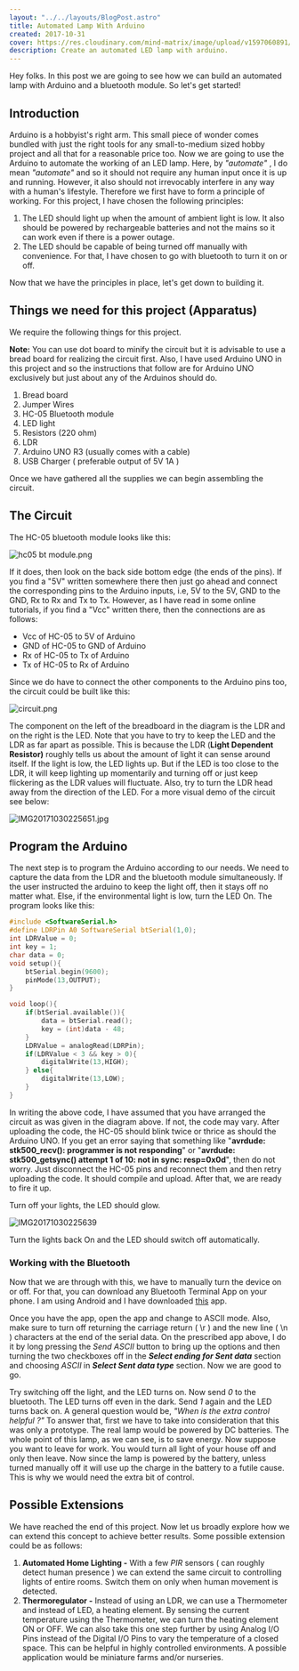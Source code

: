 ```yaml
---
layout: "../../layouts/BlogPost.astro"
title: Automated Lamp With Arduino
created: 2017-10-31
cover: https://res.cloudinary.com/mind-matrix/image/upload/v1597060891/blinken_iu5aw6.jpg
description: Create an automated LED lamp with arduino.
---
```


Hey folks. In this post we are going to see how we can build an automated lamp with Arduino and a bluetooth module. So let's get started!

## Introduction

Arduino is a hobbyist's right arm. This small piece of wonder comes bundled with just the right tools for any small-to-medium sized hobby project and all that for a reasonable price too. Now we are going to use the Arduino to automate the working of an LED lamp. Here, by _"automate"_ , I do mean _"automate"_ and so it should not require any human input once it is up and running. However, it also should not irrevocably interfere in any way with a human's lifestyle. Therefore we first have to form a principle of working. For this project, I have chosen the following principles:

1. The LED should light up when the amount of ambient light is low. It also should be powered by rechargeable batteries and not the mains so it can work even if there is a power outage.
2. The LED should be capable of being turned off manually with convenience. For that, I have chosen to go with bluetooth to turn it on or off.

Now that we have the principles in place, let's get down to building it.

## Things we need for this project (Apparatus)

We require the following things for this project.

**Note:** You can use dot board to minify the circuit but it is advisable to use a bread board for realizing the circuit first. Also, I have used Arduino UNO in this project and so the instructions that follow are for Arduino UNO exclusively but just about any of the Arduinos should do.

1. Bread board
2. Jumper Wires
3. HC-05 Bluetooth module
4. LED light
5. Resistors (220 ohm)
6. LDR
7. Arduino UNO R3 (usually comes with a cable)
8. USB Charger ( preferable output of 5V 1A )

Once we have gathered all the supplies we can begin assembling the circuit.

## The Circuit

The HC-05 bluetooth module looks like this:

![hc05 bt module.png](https://res.cloudinary.com/mind-matrix/image/upload/v1597060888/hc05-bt-module_x6q4qx.png)

If it does, then look on the back side bottom edge (the ends of the pins). If you find a "5V" written somewhere there then just go ahead and connect the corresponding pins to the Arduino inputs, i.e, 5V to the 5V, GND to the GND, Rx to Rx and Tx to Tx. However, as I have read in some online tutorials, if you find a "Vcc" written there, then the connections are as follows:

- Vcc of HC-05 to 5V of Arduino
- GND of HC-05 to GND of Arduino
- Rx of HC-05 to Tx of Arduino
- Tx of HC-05 to Rx of Arduino

Since we do have to connect the other components to the Arduino pins too, the circuit could be built like this:

![circuit.png](https://res.cloudinary.com/mind-matrix/image/upload/v1597060888/circuit_k1x1mo.png)

The component on the left of the breadboard in the diagram is the LDR and on the right is the LED. Note that you have to try to keep the LED and the LDR as far apart as possible. This is because the LDR (**Light Dependent Resistor)** roughly tells us about the amount of light it can sense around itself. If the light is low, the LED lights up. But if the LED is too close to the LDR, it will keep lighting up momentarily and turning off or just keep flickering as the LDR values will fluctuate. Also, try to turn the LDR head away from the direction of the LED. For a more visual demo of the circuit see below:

![IMG20171030225651.jpg](https://res.cloudinary.com/mind-matrix/image/upload/v1597060893/noblinken_pmc9eg.jpg)

## Program the Arduino

The next step is to program the Arduino according to our needs. We need to capture the data from the LDR and the bluetooth module simultaneously. If the user instructed the arduino to keep the light off, then it stays off no matter what. Else, if the environmental light is low, turn the LED On. The program looks like this:

```c
#include <SoftwareSerial.h>
#define LDRPin A0 SoftwareSerial btSerial(1,0);
int LDRValue = 0;
int key = 1;
char data = 0;
void setup(){
    btSerial.begin(9600);
    pinMode(13,OUTPUT);
}

void loop(){
    if(btSerial.available()){
        data = btSerial.read();
        key = (int)data - 48;
    }
    LDRValue = analogRead(LDRPin);
    if(LDRValue < 3 && key > 0){
        digitalWrite(13,HIGH);
    } else{
        digitalWrite(13,LOW);
    }
}
```

In writing the above code, I have assumed that you have arranged the circuit as was given in the diagram above. If not, the code may vary. After uploading the code, the HC-05 should blink twice or thrice as should the Arduino UNO. If you get an error saying that something like "**avrdude: stk500\_recv(): programmer is not responding**" or "**avrdude: stk500\_getsync() attempt 1 of 10: not in sync: resp=0x0d**", then do not worry. Just disconnect the HC-05 pins and reconnect them and then retry uploading the code. It should compile and upload. After that, we are ready to fire it up.

Turn off your lights, the LED should glow.

![IMG20171030225639](https://res.cloudinary.com/mind-matrix/image/upload/v1597060891/blinken_iu5aw6.jpg)

Turn the lights back On and the LED should switch off automatically.

### Working with the Bluetooth

Now that we are through with this, we have to manually turn the device on or off. For that, you can download any Bluetooth Terminal App on your phone. I am using Android and I have downloaded [this](https://play.google.com/store/apps/details?id=project.bluetoothterminal) app.

Once you have the app, open the app and change to ASCII mode. Also, make sure to turn off returning the carriage return ( \\r ) and the new line ( \\n ) characters at the end of the serial data. On the prescribed app above, I do it by long pressing the _Send ASCII_ button to bring up the options and then turning the two checkboxes off in the _**Select ending for Sent data**_ section and choosing _ASCII_ in _**Select Sent data type**_ section. Now we are good to go.

Try switching off the light, and the LED turns on. Now send _0_ to the bluetooth. The LED turns off even in the dark. Send _1_ again and the LED turns back on. A general question would be, _"When is the extra control helpful ?"_ To answer that, first we have to take into consideration that this was only a prototype. The real lamp would be powered by DC batteries. The whole point of this lamp, as we can see, is to save energy. Now suppose you want to leave for work. You would turn all light of your house off and only then leave. Now since the lamp is powered by the battery, unless turned manually off it will use up the charge in the battery to a futile cause. This is why we would need the extra bit of control.

## Possible Extensions

We have reached the end of this project. Now let us broadly explore how we can extend this concept to achieve better results. Some possible extension could be as follows:

1. **Automated Home Lighting -** With a few _PIR_ sensors ( can roughly detect human presence ) we can extend the same circuit to controlling lights of entire rooms. Switch them on only when human movement is detected.
2. **Thermoregulator -** Instead of using an LDR, we can use a Thermometer and instead of LED, a heating element. By sensing the current temperature using the Thermometer, we can turn the heating element ON or OFF. We can also take this one step further by using Analog I/O Pins instead of the Digital I/O Pins to vary the temperature of a closed space. This can be helpful in highly controlled environments. A possible application would be miniature farms and/or nurseries.
